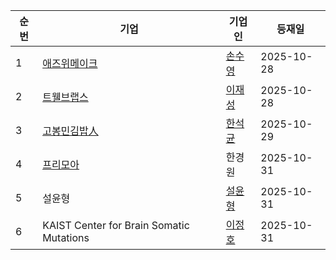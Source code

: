 | 순번 | 기업 | 기업인 | 등재일 |
|------|------|------|------|
| 1 | [애즈위메이크](https://ko.wikipedia.org/wiki/%EC%95%A0%EC%A6%88%EC%9C%84%EB%A9%94%EC%9D%B4%ED%81%AC) | [손수영](https://ko.wikipedia.org/wiki/%EC%86%90%EC%88%98%EC%98%81) | 2025-10-28 |
| 2 | [트웰브랩스](https://ko.wikipedia.org/wiki/%ED%8A%B8%EC%9B%B0%EB%B8%8C%EB%9E%A9%EC%8A%A4) | [이재성](https://ko.wikipedia.org/wiki/%EC%9D%B4%EC%9E%AC%EC%84%B1_(%ED%8A%B8%EC%9B%B0%EB%B8%8C%EB%9E%A9%EC%8A%A4)) | 2025-10-28 |
| 3 | [고봉민김밥人](https://ko.wikipedia.org/wiki/%EA%B3%A0%EB%B4%89%EB%AF%BC%EA%B9%80%EB%B0%A5%E4%BA%BA) | [한석균](https://ko.wikipedia.org/wiki/%ED%95%9C%EC%84%9D%EA%B7%A0) | 2025-10-29 |
| 4 | [프리모아](https://ko.wikipedia.org/wiki/%ED%94%84%EB%A6%AC%EB%AA%A8%EC%95%84) | 한경원 | 2025-10-31 |
| 5 | 설윤형 | [설윤형](https://ko.wikipedia.org/wiki/%EC%84%A4%EC%9C%A4%ED%98%95) | 2025-10-31 |
| 6 | KAIST Center for Brain Somatic Mutations | [이정호](https://ko.wikipedia.org/wiki/%EC%9D%B4%EC%A0%95%ED%98%B8_(%EA%B5%90%EC%88%98)) | 2025-10-31 |
